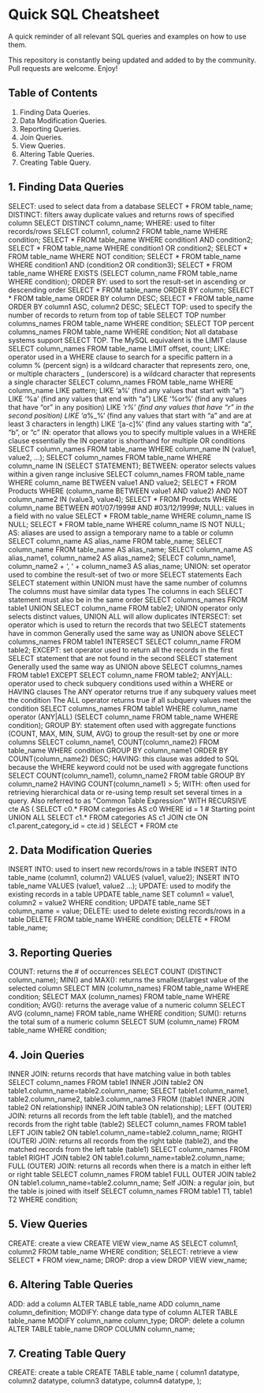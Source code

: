 # Quick SQL Cheatsheet
A quick reminder of all relevant SQL queries and examples on how to use them.

This repository is constantly being updated and added to by the community. Pull requests are welcome. Enjoy!

## Table of Contents

1. Finding Data Queries.
2. Data Modification Queries.
3. Reporting Queries.
4. Join Queries.
5. View Queries.
6. Altering Table Queries.
7. Creating Table Query.

## 1. Finding Data Queries
SELECT: used to select data from a database
SELECT * FROM table_name;
DISTINCT: filters away duplicate values and returns rows of specified column
SELECT DISTINCT column_name;
WHERE: used to filter records/rows
SELECT column1, column2 FROM table_name WHERE condition;
SELECT * FROM table_name WHERE condition1 AND condition2;
SELECT * FROM table_name WHERE condition1 OR condition2;
SELECT * FROM table_name WHERE NOT condition;
SELECT * FROM table_name WHERE condition1 AND (condition2 OR condition3);
SELECT * FROM table_name WHERE EXISTS (SELECT column_name FROM table_name WHERE condition);
ORDER BY: used to sort the result-set in ascending or descending order
SELECT * FROM table_name ORDER BY column;
SELECT * FROM table_name ORDER BY column DESC;
SELECT * FROM table_name ORDER BY column1 ASC, column2 DESC;
SELECT TOP: used to specify the number of records to return from top of table
SELECT TOP number columns_names FROM table_name WHERE condition;
SELECT TOP percent columns_names FROM table_name WHERE condition;
Not all database systems support SELECT TOP. The MySQL equivalent is the LIMIT clause
SELECT column_names FROM table_name LIMIT offset, count;
LIKE: operator used in a WHERE clause to search for a specific pattern in a column
% (percent sign) is a wildcard character that represents zero, one, or multiple characters
_ (underscore) is a wildcard character that represents a single character
SELECT column_names FROM table_name WHERE column_name LIKE pattern;
LIKE ‘a%’ (find any values that start with “a”)
LIKE ‘%a’ (find any values that end with “a”)
LIKE ‘%or%’ (find any values that have “or” in any position)
LIKE ‘_r%’ (find any values that have “r” in the second position)
LIKE ‘a_%_%’ (find any values that start with “a” and are at least 3 characters in length)
LIKE ‘[a-c]%’ (find any values starting with “a”, “b”, or “c”
IN: operator that allows you to specify multiple values in a WHERE clause
essentially the IN operator is shorthand for multiple OR conditions
SELECT column_names FROM table_name WHERE column_name IN (value1, value2, …);
SELECT column_names FROM table_name WHERE column_name IN (SELECT STATEMENT);
BETWEEN: operator selects values within a given range inclusive
SELECT column_names FROM table_name WHERE column_name BETWEEN value1 AND value2;
SELECT * FROM Products WHERE (column_name BETWEEN value1 AND value2) AND NOT column_name2 IN (value3, value4);
SELECT * FROM Products WHERE column_name BETWEEN #01/07/1999# AND #03/12/1999#;
NULL: values in a field with no value
SELECT * FROM table_name WHERE column_name IS NULL;
SELECT * FROM table_name WHERE column_name IS NOT NULL;
AS: aliases are used to assign a temporary name to a table or column
SELECT column_name AS alias_name FROM table_name;
SELECT column_name FROM table_name AS alias_name;
SELECT column_name AS alias_name1, column_name2 AS alias_name2;
SELECT column_name1, column_name2 + ‘, ‘ + column_name3 AS alias_name;
UNION: set operator used to combine the result-set of two or more SELECT statements
Each SELECT statement within UNION must have the same number of columns
The columns must have similar data types
The columns in each SELECT statement must also be in the same order
SELECT columns_names FROM table1 UNION SELECT column_name FROM table2;
UNION operator only selects distinct values, UNION ALL will allow duplicates
INTERSECT: set operator which is used to return the records that two SELECT statements have in common
Generally used the same way as UNION above
SELECT columns_names FROM table1 INTERSECT SELECT column_name FROM table2;
EXCEPT: set operator used to return all the records in the first SELECT statement that are not found in the second SELECT statement
Generally used the same way as UNION above
SELECT columns_names FROM table1 EXCEPT SELECT column_name FROM table2;
ANY|ALL: operator used to check subquery conditions used within a WHERE or HAVING clauses
The ANY operator returns true if any subquery values meet the condition
The ALL operator returns true if all subquery values meet the condition
SELECT columns_names FROM table1 WHERE column_name operator (ANY|ALL) (SELECT column_name FROM table_name WHERE condition);
GROUP BY: statement often used with aggregate functions (COUNT, MAX, MIN, SUM, AVG) to group the result-set by one or more columns
SELECT column_name1, COUNT(column_name2) FROM table_name WHERE condition GROUP BY column_name1 ORDER BY COUNT(column_name2) DESC;
HAVING: this clause was added to SQL because the WHERE keyword could not be used with aggregate functions
SELECT COUNT(column_name1), column_name2 FROM table GROUP BY column_name2 HAVING COUNT(column_name1) > 5;
WITH: often used for retrieving hierarchical data or re-using temp result set several times in a query. Also referred to as "Common Table Expression"
WITH RECURSIVE cte AS (
  SELECT c0.* FROM categories AS c0 WHERE id = 1 # Starting point
  UNION ALL
  SELECT c1.* FROM categories AS c1 JOIN cte ON c1.parent_category_id = cte.id
)
SELECT *
FROM cte

## 2. Data Modification Queries
INSERT INTO: used to insert new records/rows in a table
INSERT INTO table_name (column1, column2) VALUES (value1, value2);
INSERT INTO table_name VALUES (value1, value2 …);
UPDATE: used to modify the existing records in a table
UPDATE table_name SET column1 = value1, column2 = value2 WHERE condition;
UPDATE table_name SET column_name = value;
DELETE: used to delete existing records/rows in a table
DELETE FROM table_name WHERE condition;
DELETE * FROM table_name;

## 3. Reporting Queries
COUNT: returns the # of occurrences
SELECT COUNT (DISTINCT column_name);
MIN() and MAX(): returns the smallest/largest value of the selected column
SELECT MIN (column_names) FROM table_name WHERE condition;
SELECT MAX (column_names) FROM table_name WHERE condition;
AVG(): returns the average value of a numeric column
SELECT AVG (column_name) FROM table_name WHERE condition;
SUM(): returns the total sum of a numeric column
SELECT SUM (column_name) FROM table_name WHERE condition;

## 4. Join Queries
INNER JOIN: returns records that have matching value in both tables
SELECT column_names FROM table1 INNER JOIN table2 ON table1.column_name=table2.column_name;
SELECT table1.column_name1, table2.column_name2, table3.column_name3 FROM ((table1 INNER JOIN table2 ON relationship) INNER JOIN table3 ON relationship);
LEFT (OUTER) JOIN: returns all records from the left table (table1), and the matched records from the right table (table2)
SELECT column_names FROM table1 LEFT JOIN table2 ON table1.column_name=table2.column_name;
RIGHT (OUTER) JOIN: returns all records from the right table (table2), and the matched records from the left table (table1)
SELECT column_names FROM table1 RIGHT JOIN table2 ON table1.column_name=table2.column_name;
FULL (OUTER) JOIN: returns all records when there is a match in either left or right table
SELECT column_names FROM table1 FULL OUTER JOIN table2 ON table1.column_name=table2.column_name;
Self JOIN: a regular join, but the table is joined with itself
SELECT column_names FROM table1 T1, table1 T2 WHERE condition;

## 5. View Queries
CREATE: create a view
CREATE VIEW view_name AS SELECT column1, column2 FROM table_name WHERE condition;
SELECT: retrieve a view
SELECT * FROM view_name;
DROP: drop a view
DROP VIEW view_name;

## 6. Altering Table Queries
ADD: add a column
ALTER TABLE table_name ADD column_name column_definition;
MODIFY: change data type of column
ALTER TABLE table_name MODIFY column_name column_type;
DROP: delete a column
ALTER TABLE table_name DROP COLUMN column_name;

## 7. Creating Table Query
CREATE: create a table
CREATE TABLE table_name (
column1 datatype,
column2 datatype,
column3 datatype,
column4 datatype,
);
